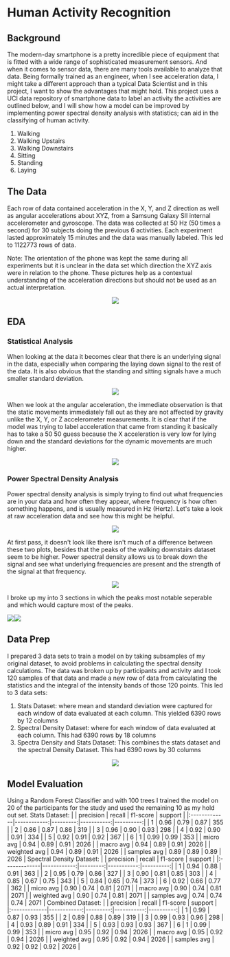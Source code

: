 # Human Activity Recognition
## Background
The modern-day smartphone is a pretty incredible piece of equipment that is fitted with a wide range of sophisticated measurement sensors. And when it comes to sensor data, there are many tools available to analyze that data. Being formally trained as an engineer, when I see acceleration data, I might take a different approach than a typical Data Scientist and in this project, I want to show the advantages that might hold. This project uses a UCI data repository of smartphone data to label an activity the activities are outlined below, and I will show how a model can be improved by implementing power spectral density analysis with statistics; can aid in the classifying of human activity. 
1. Walking           
2. Walking Upstairs  
3. Walking Downstairs
4. Sitting           
5. Standing          
6. Laying    
## The Data
Each row of data contained acceleration in the X, Y, and Z direction as well as angular accelerations about XYZ, from a Samsung Galaxy SII internal accelerometer and gyroscope. The data was collected at 50 Hz (50 times a second) for 30 subjects doing the previous 6 activities. Each experiment lasted approximately 15 minutes and the data was manually labeled. This led to 1122773 rows of data.

Note: The orientation of the phone was kept the same during all experiments but it is unclear in the data set which direction the XYZ axis were in relation to the phone. These pictures help as a contextual understanding of the acceleration directions but should not be used as an actual interpretation.
<p align="center">
  <img src="imgs/phone_acc_gyro.jpeg" >
</p>

## EDA
### Statistical Analysis
When looking at the data it becomes clear that there is an underlying signal in the data, especially when comparing the laying down signal to the rest of the data. It is also obvious that the standing and sitting signals have a much smaller standard deviation.<p align="center">
  <img src="imgs/X_acc_box.png" >
</p>

When we look at the angular acceleration, the immediate observation is that the static movements immediately fall out as they are not affected by gravity unlike the X, Y, or Z accelerometer measurements. It is clear that if the model was trying to label acceleration that came from standing it basically has to take a 50 50 guess because the X acceleration is very low for lying down and the standard deviations for the dynamic movements are much higher. 

<p align="center">
  <img src="imgs/gyroX_acc_box.png" >
</p>

### Power Spectral Density Analysis 
Power spectral density analysis is simply trying to find out what frequencies are in your data and how often they appear, where frequency is how often something happens, and is usually measured in Hz (Hertz). Let's take a look at raw acceleration data and see how this might be helpful. 

<p align="center">
  <img src="imgs/raw_acc_X.png" >
</p>

At first pass, it doesn't look like there isn't much of a difference between these two plots, besides that the peaks of the walking downstairs dataset seem to be higher. Power spectral density allows us to break down the signal and see what underlying frequencies are present and the strength of the signal at that frequency. 

<p align="center">
  <img src="imgs/gyroY_Up_walk.png" >
</p>

I broke up my into 3 sections in which the peaks most notable seperable and which would capture most of the peaks.
<p align="left">
  <img src="imgs/gyroY_down_integral.png" ><img src="imgs/gyroY_walk_integral.png" >
</p>

## Data Prep

I prepared 3 data sets to train a model on by taking subsamples of my original dataset, to avoid problems in calculating the spectral density calculations. The data was broken up by participants and activity and I took 120 samples of that data and made a new row of data from calculating the statistics and the integral of the intensity bands of those 120 points. This led to 3 data sets:
1. Stats Dataset: where mean and standard deviation were captured for each window of data evaluated at each column. This yielded 6390 rows by 12 columns 
2. Spectral Density Dataset: where for each window of data evaluated at each column. This had 6390 rows by 18 columns
3. Spectra Density and Stats Dataset: This combines the stats dataset and the spectral Density Dataset. This had 6390 rows by 30 columns
<p align="center">
  <img src="imgs/4cuj4u.gif" >
</p>

## Model Evaluation

Using a Random Forest Classifier and with 100 trees I trained the model on 20 of the participants for the study and used the remaining 10 as my hold out set. 
Stats Dataset: 
|              |   precision |   recall |   f1-score |   support |
|:-------------|------------:|---------:|-----------:|----------:|
| 1            |    0.96     | 0.79     |   0.87     |       355 |
| 2            |    0.86     | 0.87     |   0.86     |       319 |
| 3            |    0.96     | 0.90     |   0.93     |       298 |
| 4            |    0.92     | 0.90     |   0.91     |       334 |
| 5            |    0.92     | 0.91     |   0.92     |       367 |
| 6            |    1        | 0.99     |   0.99     |       353 |
| micro avg    |    0.94     | 0.89     |   0.91     |      2026 |
| macro avg    |    0.94     | 0.89     |   0.91     |      2026 |
| weighted avg |    0.94     | 0.89     |   0.91     |      2026 |
| samples avg  |    0.89     | 0.89     |   0.89     |      2026 |
Spectral Density Dataset: 
|              |   precision |   recall |   f1-score |   support |
|:-------------|------------:|---------:|-----------:|----------:|
| 1            |    0.94     | 0.88     |   0.91     |       363 |
| 2            |    0.95     | 0.79     |   0.86     |       327 |
| 3            |    0.90     | 0.81     |   0.85     |       303 |
| 4            |    0.85     | 0.67     |   0.75     |       343 |
| 5            |    0.84     | 0.65     |   0.74     |       373 |
| 6            |    0.92     | 0.66     |   0.77     |       362 |
| micro avg    |    0.90     | 0.74     |   0.81     |      2071 |
| macro avg    |    0.90     | 0.74     |   0.81     |      2071 |
| weighted avg |    0.90     | 0.74     |   0.81     |      2071 |
| samples avg  |    0.74     | 0.74     |   0.74     |      2071 |
Combined Dataset:
|              |   precision |   recall |   f1-score |   support |
|:-------------|------------:|---------:|-----------:|----------:|
| 1            |    0.99     | 0.87     |   0.93     |       355 |
| 2            |    0.89     | 0.88     |   0.89     |       319 |
| 3            |    0.99     | 0.93     |   0.96     |       298 |
| 4            |    0.93     | 0.89     |   0.91     |       334 |
| 5            |    0.93     | 0.93     |   0.93     |       367 |
| 6            |    1        | 0.99     |   0.99     |       353 |
| micro avg    |    0.95     | 0.92     |   0.94     |      2026 |
| macro avg    |    0.95     | 0.92     |   0.94     |      2026 |
| weighted avg |    0.95     | 0.92     |   0.94     |      2026 |
| samples avg  |    0.92     | 0.92     |   0.92     |      2026 |

